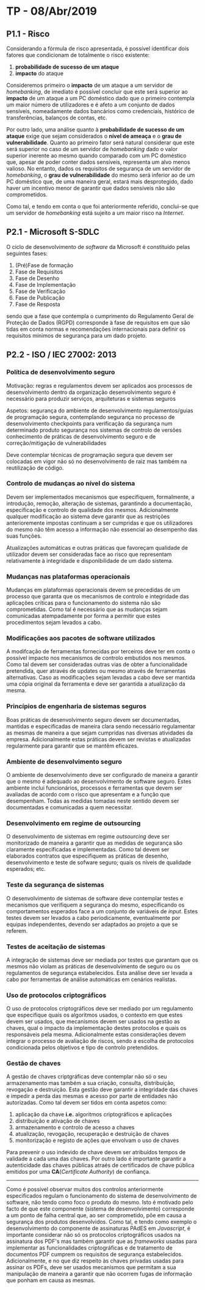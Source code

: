 # TP - 08/Abr/2019

## P1.1 - Risco

Considerando a fórmula de risco apresentada, é possível identificar dois fatores que condicionam de totalmente o risco existente:
1. **probabilidade de sucesso de um ataque**
1. **impacto** do ataque

Consideremos primeiro o **impacto** de um ataque a um servidor de *homebanking*, de imediato é possível concluir que este será superior ao **impacto**
de um ataque a um PC doméstico dado que o primeiro contempla um maior número de utilizadores e é afeto a um conjunto de dados sensíveis, nomeadamente
dados bancários como credenciais, histórico de transferências, balanços de contas, etc.

Por outro lado, uma análise quanto à **probabilidade de sucesso de um ataque** exige que sejam considerados o **nível de ameaça** e o **grau de
vulnerabilidade**. Quanto ao primeiro fator será natural considerar que este será superior no caso de um servidor de *homebanking* dado o valor
superior inerente ao mesmo quando comparado com um PC doméstico que, apesar de poder conter dados sensíveis, representa um alvo menos valioso.  No
entanto, dados os requisitos de segurança de um servidor de *homebanking*, o **grau de vulnerabilidade** do mesmo será inferior ao de um PC doméstico
que, de uma maneira geral, estará mais desprotegido, dado haver um incentivo menor de garantir que dados sensíveis não são comprometidos.

Como tal, e tendo em conta o que foi anteriormente referido, conclui-se que um servidor de *homebanking* está sujeito a um maior risco na *Internet*.


## P2.1 - Microsoft S-SDLC

O ciclo de desenvolvimento de *software* da Microsoft é constituído pelas seguintes fases:
1. (Pré)Fase de formação
1. Fase de Requisitos
1. Fase de Desenho
1. Fase de Implementação
1. Fase de Verificação
1. Fase de Publicação
1. Fase de Resposta

sendo que a fase que contempla o cumprimento do Regulamento Geral de Proteção de Dados (RGPD) corresponde à fase de requisitos em que são tidas em
conta normas e recomendações internacionais para definir os requisitos mínimos de segurança para um dado projeto.


## P2.2 - ISO / IEC 27002: 2013

### Política de desenvolvimento seguro

Motivação: regras e regulamentos devem ser aplicados aos processos de desenvolvimento dentro da organização desenvolvimento seguro é necessário para
produzir serviços, arquiteturas e sistemas seguros

Aspetos: segurança do ambiente de desenvolvimento regulamentos/guias de programação segura, contemplando segurança no processo de desenvolvimento
checkpoints para verificação da segurança num determinado produto segurança nos sistemas de controlo de versões conhecimento de práticas de
desenvolvimento seguro e de correção/mitigação de vulnerabilidades

Deve contemplar técnicas de programação segura que devem ser colocadas em vigor não só no desenvolvimento de raiz mas também na reutilização de
código.

### Controlo de mudanças ao nível do sistema

Devem ser implementados mecanismos que especifiquem, formalmente, a introdução, remoção, alteração de sistemas, garantindo a documentação,
especificação e controlo de qualidade dos mesmos. Adicionalmente qualquer modificação ao sistema deve garantir que as restrições anterioremente
impostas continuam a ser cumpridas e que os utilizadores do mesmo não têm acesso a informação não essencial ao desempenho das suas funções.

Atualizações automáticas e outras práticas que favoreçam qualidade de utilizador devem ser consideradas face ao risco que representam relativamente à
integridade e disponibilidade de um dado sistema.

### Mudanças nas plataformas operacionais

Mudanças em plataformas operacionais devem se precedidas de um processo que garanta que os mecanismos de controlo e integridade das aplicações
críticas para o funcionamento do sistema não são comprometidas. Como tal é necessário que as mudanças sejam comunicadas atempadamente por forma a
permitir que estes procedimentos sejam levados a cabo.


### Modificações aos pacotes de software utilizados

A modifcação de ferramentas fornecidas por terceiros deve ter em conta o possível impacto nos mecanismos de controlo embutidos nos mesmos. Como tal
devem ser consideradas outras vias de obter a funcionalidade pretendida, quer através de updates ou mesmo através de ferramentas alternativas.  Caso
as modificações sejam levadas a cabo deve ser mantida uma cópia original da ferramenta e deve ser garantida a atualização da mesma.

### Princípios de engenharia de sistemas seguros

Boas práticas de desenvolvimento seguro devem ser documentadas, mantidas e especificadas de maneira clara sendo necessário regulamentar as mesmas de
maneira a que sejam cumpridas nas diversas atividades da empresa. Adicionalmente estas práticas devem ser revistas e atualizadas regularmente para
garantir que se mantêm eficazes.

### Ambiente de desenvolvimento seguro

O ambiente de desenvolvimento deve ser configurado de maneira a garantir que o mesmo é adequado ao desenvolvimento de software seguro. Estes ambiente
inclui funcionários, processos e ferramentas que devem ser avaliadas de acordo com o risco que apresentam e a função que desempenham. Todas as medidas
tomadas neste sentido devem ser documentadas e comunicadas a quem necessitar.

### Desenvolvimento em regime de outsourcing

O desenvolvimento de sistemas em regime *outsourcing* deve ser monitorizado de maneira a garantir que as medidas de segurança são claramente
especificadas e implementadas.  Como tal devem ser elaborados contratos que especifiquem as práticas de desenho, desenvolvimento e teste de sofware
seguro; quais os níveis de qualidade esperados; etc.

### Teste da segurança de sistemas

O desenvolvimento de sistemas de software deve contemplar testes e mecanismos que verifiquem a segurança do mesmo, especificando os comportamentos
esperados face a um conjunto de variáveis de *input*. Estes testes devem ser levados a cabo periodicamente, eventualmente por equipas independentes,
devendo ser adaptados ao projeto a que se referem.


### Testes de aceitação de sistemas

A integração de sistemas deve ser mediada por testes que garantam que os mesmos não violam as práticas de desenvolvimento de seguro ou os regulamentos
de segurança estabelecidos. Esta análise deve ser levada a cabo por ferramentas de análise automáticas em cenários realistas.


### Uso de protocolos criptográficos

O uso de protocolos criptográficos deve ser mediado por um regulamento que especifique quais os algoritmos usados, o contexto em que estes devem ser
usados, que mecanismos devem ser usados na gestão as chaves, qual o impacto da implementação destes protocolos e quais os responsáveis pela mesma.
Adicionalmente estas considerações devem integrar o processo de avaliação de riscos, sendo a escolha de protocolos condicionada pelos objetivos e tipo
de controlo pretendidos.

### Gestão de chaves 

A gestão de chaves criptgráficas deve contemplar não só o seu armazenamento mas também a sua criação, consulta, distribuição,
revogação e destruição.  Esta gestão deve garantir a integridade das chaves e impedir a perda das mesmas e acesso por parte de entidades não
autorizadas.  Como tal devem ser tidos em conta aspetos como:
1. aplicação da chave **i.e.** algoritmos criptográficos e aplicações 
1. distribuição e ativação de chaves
1. armazenamento e controlo de acesso a chaves
1. atualização, revogação, recuperação e destruição de chaves
1. monitorização e registo de ações que envolvam o uso de chaves

Para prevenir o uso indevido de chave devem ser atribuídos tempos de validade a cada uma das chaves. Por outro lado é importante garantir a
autenticidade das chaves públicas atraés de certificados de chave pública emitidos por uma **CA**(*Certificate Authority*) de confiança.

---------------------------------------------------------------------------------------------------------------------------------------------------

Como é possível observar muitos dos controlos anteriormente especificados regulam o funcionamento do sistema de desenvolvimento de software, não
tendo como foco o produto do mesmo. Isto é motivado pelo facto de que este componente (sistema de desenvolvimento) corresponde a um ponto de falha
central que, ao ser comprometido, põe em causa a segurança dos produtos desenvolvidos. Como tal, e tendo como exemplo o desenvolvimento do
componente de assinaturas PAdES em *Javascript*, é importante considerar não só os protocolos criptográficos usados na assinatura dos PDF's
mas também garantir que as *frameworks* usadas para implementar as funcionalidades criptográficas e de tratamento de documentos PDF cumprem os
requisitos de segurança estabelecidos. Adicionalmente, e no que diz respeito às chaves privadas usadas para assinar os PDFs, deve ser usados mecanismos
que permitam a sua manipulação de maneira a garantir que não ocorrem fugas de informação que ponham em causa as mesmas.
